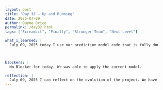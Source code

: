 ```yaml
---
layout: post
title: "Day 32 – Up and Running"
date: 2025-07-09
author: Quyme Brice
permalink: /day32.html
tags: ["ScreamLit", "Finally", "Stronger Team", "Next Level"]

what_i_learned: |
  July 09, 2025 today I use our prediction model code that is fully done on the dashboard. First I was using a test version to make sure that StreamLit works, which it does. Now that tested it with our full model things have changed. We can now as for user input on a website setting. Next we have to attach the dashboard to the website. We want the website to be a central place for everything related to our project. This project is evolving by the day. We did a team building exercise that was very fun. We opened up about improvisation and dealing with stress. Today team building was definitely helpful for me to reflect on myself. 

  

blockers: |
  No Blocker for today. We was able to apply the current model.

reflection: |
  July 09, 2025 I can reflect on the evolution of the project. We have came a long way from bootcamp. I'm proud of the work our team have done. Especially these last few weeks. The week of the presentation we push ourselves to the next level to have everything ready. Our group still have more to show and innovate.
---
```

